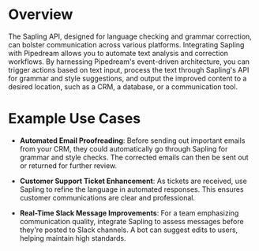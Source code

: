 # Overview

The Sapling API, designed for language checking and grammar correction, can bolster communication across various platforms. Integrating Sapling with Pipedream allows you to automate text analysis and correction workflows. By harnessing Pipedream's event-driven architecture, you can trigger actions based on text input, process the text through Sapling's API for grammar and style suggestions, and output the improved content to a desired location, such as a CRM, a database, or a communication tool.

# Example Use Cases

- **Automated Email Proofreading**: Before sending out important emails from your CRM, they could automatically go through Sapling for grammar and style checks. The corrected emails can then be sent out or returned for further review.

- **Customer Support Ticket Enhancement**: As tickets are received, use Sapling to refine the language in automated responses. This ensures customer communications are clear and professional.

- **Real-Time Slack Message Improvements**: For a team emphasizing communication quality, integrate Sapling to assess messages before they're posted to Slack channels. A bot can suggest edits to users, helping maintain high standards.
